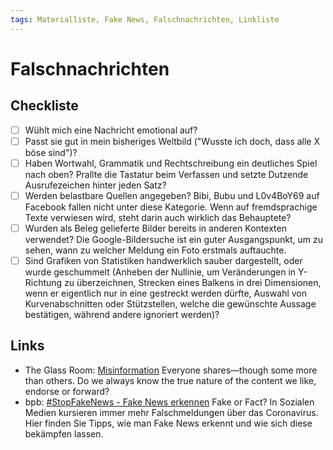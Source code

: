```yaml
---
tags: Materialliste, Fake News, Falschnachrichten, Linkliste
---
```

# Falschnachrichten
## Checkliste

- [ ] Wühlt mich eine Nachricht emotional auf?
- [ ] Passt sie gut in mein bisheriges Weltbild ("Wusste ich doch, dass alle X böse sind")?
- [ ] Haben Wortwahl, Grammatik und Rechtschreibung ein deutliches Spiel nach oben? Prallte die Tastatur beim Verfassen und setzte Dutzende Ausrufezeichen hinter jeden Satz?
- [ ] Werden belastbare Quellen angegeben? Bibi, Bubu und L0v4BoY69 auf Facebook fallen nicht unter diese Kategorie. Wenn auf fremdsprachige Texte verwiesen wird, steht darin auch wirklich das Behauptete?
- [ ] Wurden als Beleg gelieferte Bilder bereits in anderen Kontexten verwendet? Die Google-Bildersuche ist ein guter Ausgangspunkt, um zu sehen, wann zu welcher Meldung ein Foto erstmals auftauchte.
- [ ] Sind Grafiken von Statistiken handwerklich sauber dargestellt, oder wurde geschummelt (Anheben der Nullinie, um Veränderungen in Y-Richtung zu überzeichnen, Strecken eines Balkens in drei Dimensionen, wenn er eigentlich nur in eine gestreckt werden dürfte, Auswahl von Kurvenabschnitten oder Stützstellen, welche die gewünschte Aussage bestätigen, während andere ignoriert werden)?

## Links
* The Glass Room: [Misinformation](https://www.theglassroom.org/en/misinformation-edition/exhibits/we-all-share-opinions-connect/) Everyone shares—though some more than others. Do we always know the true nature of the content we like, endorse or forward?
* bpb: [#StopFakeNews - Fake News erkennen](https://www.bpb.de/themen/medien-journalismus/stopfakenews/) Fake or Fact? In Sozialen Medien kursieren immer mehr Falschmeldungen über das Coronavirus. Hier finden Sie Tipps, wie man Fake News erkennt und wie sich diese bekämpfen lassen.
